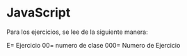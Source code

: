 # JavaScript
Para los ejercicios, se lee de la siguiente manera:

E=      Ejercicio
00=     numero de clase
000=    Numero de Ejercicio
